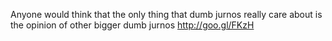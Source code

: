 Anyone would think that the only thing that dumb jurnos really care about is the opinion of other bigger dumb jurnos http://goo.gl/FKzH
